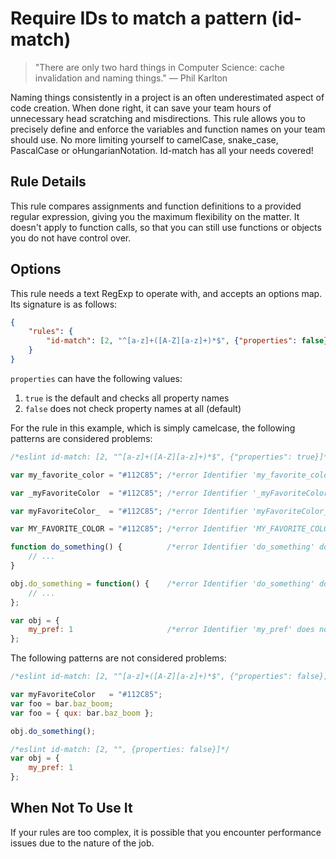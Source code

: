 # Require IDs to match a pattern (id-match)

> "There are only two hard things in Computer Science: cache invalidation and naming things." — Phil Karlton

Naming things consistently in a project is an often underestimated aspect of code creation.
When done right, it can save your team hours of unnecessary head scratching and misdirections.
This rule allows you to precisely define and enforce the variables and function names on your team should use.
No more limiting yourself to camelCase, snake_case, PascalCase or oHungarianNotation. Id-match has all your needs covered!

## Rule Details

This rule compares assignments and function definitions to a provided regular expression, giving you the maximum flexibility on the matter.
It doesn't apply to function calls, so that you can still use functions or objects you do not have control over.

## Options

This rule needs a text RegExp to operate with, and accepts an options map. Its signature is as follows:

```json
{
    "rules": {
        "id-match": [2, "^[a-z]+([A-Z][a-z]+)*$", {"properties": false}]
    }
}
```

`properties` can have the following values:

1. `true` is the default and checks all property names
2. `false` does not check property names at all (default)

For the rule in this example, which is simply camelcase, the following patterns are considered problems:

```js
/*eslint id-match: [2, "^[a-z]+([A-Z][a-z]+)*$", {"properties": true}]*/

var my_favorite_color = "#112C85"; /*error Identifier 'my_favorite_color' does not match the pattern '^[a-z]+([A-Z][a-z]+)*$'.*/

var _myFavoriteColor  = "#112C85"; /*error Identifier '_myFavoriteColor' does not match the pattern '^[a-z]+([A-Z][a-z]+)*$'.*/

var myFavoriteColor_  = "#112C85"; /*error Identifier 'myFavoriteColor_' does not match the pattern '^[a-z]+([A-Z][a-z]+)*$'.*/

var MY_FAVORITE_COLOR = "#112C85"; /*error Identifier 'MY_FAVORITE_COLOR' does not match the pattern '^[a-z]+([A-Z][a-z]+)*$'.*/

function do_something() {          /*error Identifier 'do_something' does not match the pattern '^[a-z]+([A-Z][a-z]+)*$'.*/
    // ...
}

obj.do_something = function() {    /*error Identifier 'do_something' does not match the pattern '^[a-z]+([A-Z][a-z]+)*$'.*/
    // ...
};

var obj = {
    my_pref: 1                     /*error Identifier 'my_pref' does not match the pattern '^[a-z]+([A-Z][a-z]+)*$'.*/
};
```

The following patterns are not considered problems:

```js
/*eslint id-match: [2, "^[a-z]+([A-Z][a-z]+)*$", {"properties": false}]*/

var myFavoriteColor   = "#112C85";
var foo = bar.baz_boom;
var foo = { qux: bar.baz_boom };

obj.do_something();

/*eslint id-match: [2, "", {properties: false}]*/
var obj = {
    my_pref: 1
};
```

## When Not To Use It

If your rules are too complex, it is possible that you encounter performance issues due to the nature of the job.
